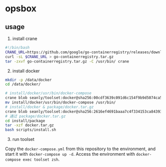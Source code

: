 # opsbox

## usage

1. install crane 

```bash
#!/bin/bash
CRANE_URL=https://github.com/google/go-containerregistry/releases/download/v0.15.2/go-containerregistry_Linux_x86_64.tar.gz
curl -sL $CRANE_URL > go-containerregistry.tar.gz
tar -zxvf go-containerregistry.tar.gz -C /usr/bin/ crane
```

2. install docker

```bash
mkdir -p /data/docker
cd /data/docker/

# install/docker/usr/bin/docker-compose
crane blob seanly/toolset:docker@sha256:00cdf3639c091d6c154f9b9d5074ca5abbf5bcdcca6ea1e9a2f08fce92cefd1b | tar -xz
mv install/docker/usr/bin/docker-compose /usr/bin/
# install/docker & package/docker.tar.gz
crane blob seanly/toolset:docker@sha256:2616ef4691baaa7c4f334153ca8439373d2b29d85d11e3b0a7f1f61d66b5c9c2 | tar -xz
# 通过 package/docker.tar.gz
cd install/package
tar -xzf docker.tar.gz
bash scripts/install.sh
```
3. run toolset

Copy the `docker-compose.yml` from this repository to the environment, and start it with `docker-compose up -d`. Access the environment with `docker-compose exec toolset zsh`.
